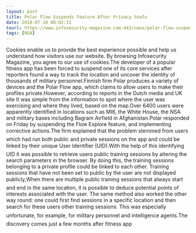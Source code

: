 ```yaml
---
layout: post
title: Polar Flow Suspends Feature After Privacy Snafu
date: 2018-07-10 00:02:11
tourl: https://www.infosecurity-magazine.com:443/news/polar-flow-suspends-feature/
tags: [NSA]
---
```

Cookies enable us to provide the best experience possible and help us understand how visitors use our website. By browsing Infosecurity Magazine, you agree to our use of cookies.The developer of a popular fitness app has been forced to suspend one of its core services after reporters found a way to track the location and uncover the identity of thousands of military personnel.Finnish firm Polar produces a variety of devices and the Polar Flow app, which claims to allow users to make their profiles private.However, according to reports in the Dutch media and UK site It was simple from the information to spot where the user was exercising and where they lived, based on the map.Over 6400 users were apparently identified in locations such as MI6, the White House, the NSA and military bases including Bagram Airfield in Afghanistan.Polar responded on Friday by suspending the Flow Explore feature, and implementing corrective actions.The firm explained that the problem stemmed from users which had run both public and private sessions on the app and could be linked by their unique User Identifier (UID).With the help of this identifying UID it was possible to retrieve users public training sessions by altering the search parameters in the browser. By doing this, the training sessions belonging to a private profile could be linked to each other. Training sessions that have not been set to public by the user are not displayed publicly,When there are multiple public training sessions that always start and end in the same location, it is possible to deduce potential points of interests associated with the user. The same method also worked the other way round: one could first find sessions in a specific location and then search for these users other training sessions. This was especially unfortunate, for example, for military personnel and intelligence agents.The discovery comes just a few months after fitness app 